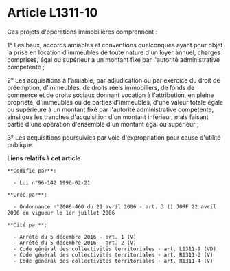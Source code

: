 # Article L1311-10

Ces projets d'opérations immobilières comprennent :

1° Les baux, accords amiables et conventions quelconques ayant pour objet la prise en location d'immeubles de toute nature
d'un loyer annuel, charges comprises, égal ou supérieur à un montant fixé par l'autorité administrative compétente ;

2° Les acquisitions à l'amiable, par adjudication ou par exercice du droit de préemption, d'immeubles, de droits réels
immobiliers, de fonds de commerce et de droits sociaux donnant vocation à l'attribution, en pleine propriété, d'immeubles ou
de parties d'immeubles, d'une valeur totale égale ou supérieure à un montant fixé par l'autorité administrative compétente,
ainsi que les tranches d'acquisition d'un montant inférieur, mais faisant partie d'une opération d'ensemble d'un montant égal
ou supérieur ;

3° Les acquisitions poursuivies par voie d'expropriation pour cause d'utilité publique.

**Liens relatifs à cet article**

	**Codifié par**:

	  - Loi n°96-142 1996-02-21

	**Créé par**:

	  - Ordonnance n°2006-460 du 21 avril 2006 - art. 3 () JORF 22 avril 2006 en vigueur le 1er juillet 2006

	**Cité par**:

	  - Arrêté du 5 décembre 2016 - art. 1 (V)
	  - Arrêté du 5 décembre 2016 - art. 2 (V)
	  - Code général des collectivités territoriales - art. L1311-9 (VD)
	  - Code général des collectivités territoriales - art. R1311-2 (V)
	  - Code général des collectivités territoriales - art. R1311-4 (V)
